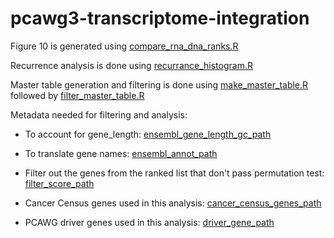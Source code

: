# pcawg3-transcriptome-integration

Figure 10 is generated using [compare_rna_dna_ranks.R](compare_rna_dna_ranks.R)

Recurrence analysis is done using [recurrance_histogram.R](recurrance_histogram.R)

Master table generation and filtering is done using [make_master_table.R](make_master_table.R) followed by [filter_master_table.R](filter_master_table.R)

Metadata needed for filtering and analysis:

- To account for gene_length: [ensembl_gene_length_gc_path](https://github.com/ICGC-TCGA-PanCancer/pcawg3-transcriptome-integration/blob/master/metadata/mart_export_transcript_length_gc.txt)
    
- To translate gene names: [ensembl_annot_path](https://github.com/ICGC-TCGA-PanCancer/pcawg3-transcriptome-integration/blob/master/metadata/hgnc_ensembl_output2.tsv)

- Filter out the genes from the ranked list that don't pass permutation test: [filter_score_path](https://github.com/ICGC-TCGA-PanCancer/pcawg3-transcriptome-integration/blob/master/metadata/scores_to_filter.tsv)

- Cancer Census genes used in this analysis: [cancer_census_genes_path](https://github.com/ICGC-TCGA-PanCancer/pcawg3-transcriptome-integration/blob/master/metadata/gencodeV14.v7.pancan_subset.ensembleID.list)

- PCAWG driver genes used in this analysis: [driver_gene_path](https://github.com/ICGC-TCGA-PanCancer/pcawg3-transcriptome-integration/blob/master/metadata/cds_driver_genes_22_04_2017.tsv)
